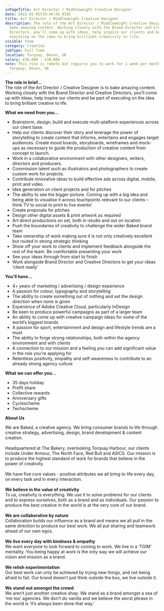 ```yaml
---
inPageTitle: Art Director / Middleweight Creative Designer
date: 2022-02-02T19:44:56.819Z
title: Art Director / Middleweight Creative Designer
description: The role of the Art Director / Middleweight Creative Designer is to
  bake amazing content. Working closely with the Brand Director and Creative
  Directors, you’ll come up with ideas, help inspire our clients and be part of
  executing on the idea to bring brilliant creativity to life.
visible: true
category: Creative
jobType: Full Time
location: Torquay, Devon, UK
salary: £28,000 - £30,000
note: This role is remote but requires you to work for 1 week per month in
  Torquay, Devon, UK
---
```

**The role in brief...**\
The role of the Art Director / Creative Designer is to bake amazing content. Working closely with the Brand Director and Creative Directors, you’ll come up with ideas, help inspire our clients and be part of executing on the idea to bring brilliant creative to life.

**What we need from you...**

* Brainstorm, design, build and execute multi-platform experiences across our client base.
* Help our clients discover their story and leverage the power of storytelling to create content that informs, entertains and engages target audiences. Create mood boards, storyboards, wireframes and mock-ups as necessary to guide the production of creative content from concept to launch.
* Work in a collaborative environment with other designers, writers, directors and producers.
* Commission talent such as illustrators and photographers to create custom work for projects.
* Contribute innovative ideas to build effective ads across digital, mobile, print and video.
* Idea generation on client projects and for pitches
* The ability to see the bigger picture. Coming up with a big idea and being able to visualise it across touchpoints relevant to our clients – think TV to social to print to live events!
* Create proposals for pitches
* Design other digital assets & print artwork as required
* Art direct productions on set, both in-studio and out on location
* Push the boundaries of creativity to challenge the wider Baked brand team
* Take ownership of work making sure it is not only creatively excellent but routed in strong strategic thinking
* Show off your work to clients and implement feedback alongside the rest of the team. Be comfortable presenting your work
* See your ideas through from start to finish
* Work alongside Brand Director and Creative Directors to get your ideas ‘client ready’

**You'll have...**

* 4+ years of marketing / advertising / design experience
* A passion for colour, typography and storytelling
* The ability to create something out of nothing and set the design direction when none is given
* Experience of Adobe Creative Cloud, particularly InDesign
* Be keen to produce powerful campaigns as part of a larger team
* An ability to come up with creative campaign ideas for some of the world’s biggest brands
* A passion for sport, entertainment and design and lifestyle trends are a must
* The ability to forge strong relationships, both within the agency environment and with clients
* A connection to our mission and a feeling you can add significant value in the role you're applying for
* Relentless positivity, empathy and self-awareness to contribute to an already strong agency culture

**What we can offer you...**

* 35 days holiday
* Profit share
* Collective rewards
* Anniversary gifts
* Cyclescheme
* Techscheme

**About Us**

We are Baked, a creative agency. We bring consumer brands to life through creative strategy, advertising, design, brand development & content creation.\
\
Headquartered at The Bakery, overlooking Torquay Harbour, our clients include Under Armour, The North Face, Red Bull and ASICS. Our mission is to produce the highest standard of work for brands that believe in the power of creativity.\
\
We have five core values - positive attributes we all bring to life every day, on every task and in every interaction.\
\
**We believe in the value of creativity**\
To us, creativity is everything. We use it to solve problems for our clients and to express ourselves, both as a brand and as individuals. Our passion to produce the best creative in the world is at the very core of our brand.\
\
**We are collaborative by nature**\
Collaboration builds our influence as a brand and means we all pull in the same direction to produce our best work. We all put sharing and teamwork ahead of our own egos.\
\
**We live every day with kindness & empathy**\
We want everyone to look forward to coming to work. We live in a ‘TGIM’ mentality. You being happy at work is the only way we will achieve our vision and mission as a brand.\
\
**We relish experimentation**\
Our best work can only be achieved by trying new things, and not being afraid to fail. Our brand doesn’t just think outside the box, we live outside it.\
\
**We stand out amongst the crowd**\
We aren’t just another creative shop. We stand as a brand amongst a sea of ‘me too’ agencies. We don’t do vanilla and we believe the worst phrase in the world is ‘it’s always been done that way.’